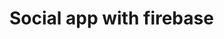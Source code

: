 # Social app with firebase
<!-- Stories, Friends'Posts must be for all users -->
<!-- Solve the video voice -->